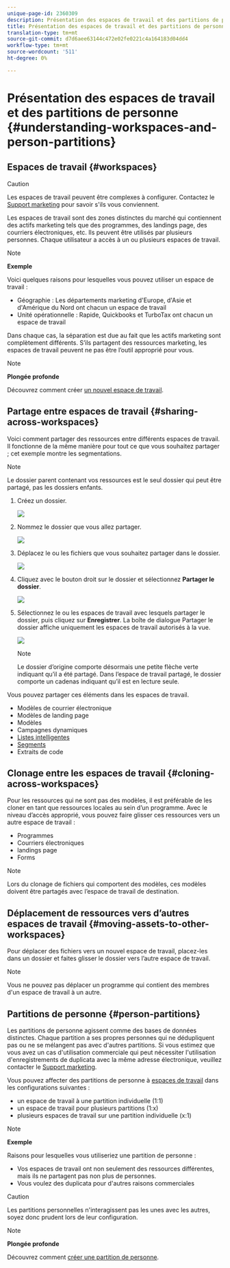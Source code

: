 ```yaml
---
unique-page-id: 2360309
description: Présentation des espaces de travail et des partitions de personne - Documents marketing - Documentation du produit
title: Présentation des espaces de travail et des partitions de personne
translation-type: tm+mt
source-git-commit: d7d6aee63144c472e02fe0221c4a164183d04dd4
workflow-type: tm+mt
source-wordcount: '511'
ht-degree: 0%

---
```



# Présentation des espaces de travail et des partitions de personne {#understanding-workspaces-and-person-partitions}

## Espaces de travail {#workspaces}

>[!CAUTION]
>
>Les espaces de travail peuvent être complexes à configurer.  Contactez le [Support marketing](http://support.marketo.com/) pour savoir s&#39;ils vous conviennent.

Les espaces de travail sont des zones distinctes du marché qui contiennent des actifs marketing tels que des programmes, des landings page, des courriers électroniques, etc. Ils peuvent être utilisés par plusieurs personnes. Chaque utilisateur a accès à un ou plusieurs espaces de travail.

>[!NOTE]
>
>**Exemple**
>
>Voici quelques raisons pour lesquelles vous pouvez utiliser un espace de travail :
>
>* Géographie : Les départements marketing d&#39;Europe, d&#39;Asie et d&#39;Amérique du Nord ont chacun un espace de travail
>* Unité opérationnelle : Rapide, Quickbooks et TurboTax ont chacun un espace de travail

>
>
Dans chaque cas, la séparation est due au fait que les actifs marketing sont complètement différents. S’ils partagent des ressources marketing, les espaces de travail peuvent ne pas être l’outil approprié pour vous.

>[!NOTE]
>
>**Plongée profonde**
>
>Découvrez comment créer [un nouvel espace de travail](create-a-new-workspace.md).

## Partage entre espaces de travail {#sharing-across-workspaces}

Voici comment partager des ressources entre différents espaces de travail. Il fonctionne de la même manière pour tout ce que vous souhaitez partager ; cet exemple montre les segmentations.

>[!NOTE]
>
>Le dossier parent contenant vos ressources est le seul dossier qui peut être partagé, pas les dossiers enfants.

1. Créez un dossier.

   ![](assets/one.png)

1. Nommez le dossier que vous allez partager.

   ![](assets/two.png)

1. Déplacez le ou les fichiers que vous souhaitez partager dans le dossier.

   ![](assets/three.png)

1. Cliquez avec le bouton droit sur le dossier et sélectionnez **Partager le dossier**.

   ![](assets/four.png)

1. Sélectionnez le ou les espaces de travail avec lesquels partager le dossier, puis cliquez sur **Enregistrer**. La boîte de dialogue Partager le dossier affiche uniquement les espaces de travail autorisés à la vue.

   ![](assets/image2015-5-27-11-3a6-3a40.png)

   >[!NOTE]
   >
   >Le dossier d’origine comporte désormais une petite flèche verte indiquant qu’il a été partagé. Dans l’espace de travail partagé, le dossier comporte un cadenas indiquant qu’il est en lecture seule.

Vous pouvez partager ces éléments dans les espaces de travail.

* Modèles de courrier électronique
* Modèles de landing page
* Modèles
* Campagnes dynamiques
* [Listes intelligentes](../../../product-docs/core-marketo-concepts/smart-lists-and-static-lists/using-smart-lists/reference-a-list-or-smart-list-across-workspaces.md)
* [Segments](share-segmentations-across-workspaces-and-partitions.md)
* Extraits de code

## Clonage entre les espaces de travail {#cloning-across-workspaces}

Pour les ressources qui ne sont pas des modèles, il est préférable de les cloner en tant que ressources locales au sein d’un programme.  Avec le niveau d’accès approprié, vous pouvez faire glisser ces ressources vers un autre espace de travail :

* Programmes
* Courriers électroniques
* landings page
* Forms

>[!NOTE]
>
>Lors du clonage de fichiers qui comportent des modèles, ces modèles doivent être partagés avec l’espace de travail de destination.

## Déplacement de ressources vers d’autres espaces de travail {#moving-assets-to-other-workspaces}

Pour déplacer des fichiers vers un nouvel espace de travail, placez-les dans un dossier et faites glisser le dossier vers l’autre espace de travail.

>[!NOTE]
>
>Vous ne pouvez pas déplacer un programme qui contient des membres d&#39;un espace de travail à un autre.

## Partitions de personne {#person-partitions}

Les partitions de personne agissent comme des bases de données distinctes. Chaque partition a ses propres personnes qui ne dédupliquent pas ou ne se mélangent pas avec d&#39;autres partitions. Si vous estimez que vous avez un cas d&#39;utilisation commerciale qui peut nécessiter l&#39;utilisation d&#39;enregistrements de duplicata avec la même adresse électronique, veuillez contacter le [Support marketing](http://support.marketo.com).

Vous pouvez affecter des partitions de personne à [espaces de travail](create-a-new-workspace.md) dans les configurations suivantes :

* un espace de travail à une partition individuelle (1:1)
* un espace de travail pour plusieurs partitions (1:x)
* plusieurs espaces de travail sur une partition individuelle (x:1)

>[!NOTE]
>
>**Exemple**
>
>Raisons pour lesquelles vous utiliseriez une partition de personne :
>
>* Vos espaces de travail ont non seulement des ressources différentes, mais ils ne partagent pas non plus de personnes.
>* Vous voulez des duplicata pour d&#39;autres raisons commerciales

>



>[!CAUTION]
>
>Les partitions personnelles n&#39;interagissent pas les unes avec les autres, soyez donc prudent lors de leur configuration.

>[!NOTE]
>
>**Plongée profonde**
>
> Découvrez comment [créer une partition de personne](create-a-person-partition.md).

